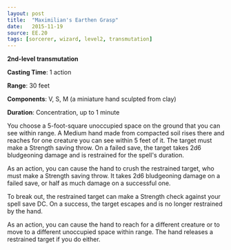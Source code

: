 ```yaml
---
layout: post
title:  "Maximilian's Earthen Grasp"
date:   2015-11-19
source: EE.20
tags: [sorcerer, wizard, level2, transmutation]
---
```


**2nd-level transmutation**

**Casting Time**: 1 action

**Range**: 30 feet

**Components**: V, S, M (a miniature hand sculpted from clay)

**Duration**: Concentration, up to 1 minute

You choose a 5-foot-square unoccupied space on the ground that you can see within range. A Medium hand made from compacted soil rises there and reaches for one creature you can see within 5 feet of it. The target must make a Strength saving throw. On a failed save, the target takes 2d6 bludgeoning damage and is restrained for the spell's duration.

As an action, you can cause the hand to crush the restrained target, who must make a Strength saving throw. It takes 2d6 bludgeoning damage on a failed save, or half as much damage on a successful one.

To break out, the restrained target can make a Strength check against your spell save DC. On a success, the target escapes and is no longer restrained by the hand.

As an action, you can cause the hand to reach for a different creature or to move to a different unoccupied space within range. The hand releases a restrained target if you do either.
